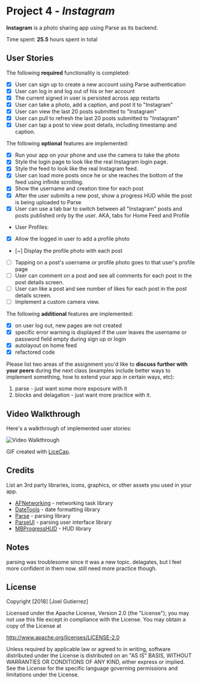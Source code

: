 # Project 4 - *Instagram*

**Instagram** is a photo sharing app using Parse as its backend.

Time spent: **25.5** hours spent in total

## User Stories

The following **required** functionality is completed:

- [x] User can sign up to create a new account using Parse authentication
- [x] User can log in and log out of his or her account
- [x] The current signed in user is persisted across app restarts
- [x] User can take a photo, add a caption, and post it to "Instagram"
- [x] User can view the last 20 posts submitted to "Instagram"
- [x] User can pull to refresh the last 20 posts submitted to "Instagram"
- [x] User can tap a post to view post details, including timestamp and caption.

The following **optional** features are implemented:

- [x] Run your app on your phone and use the camera to take the photo
- [x] Style the login page to look like the real Instagram login page.
- [x] Style the feed to look like the real Instagram feed.
- [x] User can load more posts once he or she reaches the bottom of the feed using infinite scrolling.
- [x] Show the username and creation time for each post
- [x] After the user submits a new post, show a progress HUD while the post is being uploaded to Parse
- [x] User can use a tab bar to switch between all "Instagram" posts and posts published only by the user. AKA, tabs for Home Feed and Profile
- User Profiles:
- [x] Allow the logged in user to add a profile photo
- [~] Display the profile photo with each post
- [ ] Tapping on a post's username or profile photo goes to that user's profile page
- [ ] User can comment on a post and see all comments for each post in the post details screen.
- [ ] User can like a post and see number of likes for each post in the post details screen.
- [ ] Implement a custom camera view.

The following **additional** features are implemented:

- [x] on user log out, new pages are not created
- [x] specific error warning is displayed if the user leaves the username or password field empty during sign up or login
- [x] autolayout on home feed
- [x] refactored code

Please list two areas of the assignment you'd like to **discuss further with your peers** during the next class (examples include better ways to implement something, how to extend your app in certain ways, etc):
1. parse - just want some more exposure with it
2. blocks and delagation - just want more practice with it.

## Video Walkthrough

Here's a walkthrough of implemented user stories:

<img src='https://i.imgur.com/Eq3RLRS.gif' title='Video Walkthrough' width='' alt='Video Walkthrough' />

GIF created with [LiceCap](http://www.cockos.com/licecap/).

## Credits

List an 3rd party libraries, icons, graphics, or other assets you used in your app.

- [AFNetworking](https://github.com/AFNetworking/AFNetworking) - networking task library
- [DateTools](github.com/MatthewYork/DateTools) - date formatting library
- [Parse](https://github.com/itod/parsekit) - parsing library
- [ParseUI](https://github.com/parse-community/ParseUI-iOS) - parsing user interface library
- [MBProgressHUD](https://github.com/jdg/MBProgressHUD) - HUD library 

## Notes
parsing was troublesome since it was a new topic.
delagates, but I feel more confident in them now. still need more practice though.

## License

Copyright [2018] [Joel Gutierrez]

Licensed under the Apache License, Version 2.0 (the "License");
you may not use this file except in compliance with the License.
You may obtain a copy of the License at

http://www.apache.org/licenses/LICENSE-2.0

Unless required by applicable law or agreed to in writing, software
distributed under the License is distributed on an "AS IS" BASIS,
WITHOUT WARRANTIES OR CONDITIONS OF ANY KIND, either express or implied.
See the License for the specific language governing permissions and
limitations under the License.
